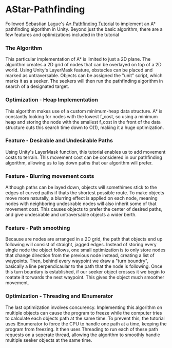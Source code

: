 # AStar-Pathfinding

Followed Sebastian Lague's [A* Pathfinding Tutorial](https://www.youtube.com/playlist?list=PLFt_AvWsXl0cq5Umv3pMC9SPnKjfp9eGW) to implement an A* pathfinding algorithm in Unity. Beyond just the basic algorithm, there are a few features and optimizations included in the tutorial

### The Algorithm

This particular implementation of A* is limited to just a 2D plane. The algorithm creates a 2D grid of nodes that can be overlayed on top of a 2D world. Using Unity's LayerMask feature, obstacles can be placed and marked as untraversable. Objects can be assigned the "unit" script, which marks it as a seeker. The seekers will then run the pathfinding algorithm in search of a designated target.

### Optimization - Heap Implementation

This algorithm makes use of a custom minimum-heap data structure. A* is constantly looking for nodes with the lowest f_cost, so using a minimum heap and storing the node with the smallest f_cost in the front of the data structure cuts this search time down to O(1), making it a huge optimization.

### Feature - Desirable and Undesirable Paths

Using Unity's LayerMask function, this tutorial enables us to add movement costs to terrain. This movement cost can be considered in our pathfinding algorithm, allowing us to lay down paths that our algorithm will prefer.

### Feature - Blurring movement costs

Although paths can be layed down, objects will somethimes stick to the edges of curved paths if thats the shortest possible route. To make objects move more naturally, a blurring effect is applied on each node, meaning nodes with neighboring undesirable nodes will also inherit some of that movement cost. This causes objects to prefer the center of desired paths, and give undesirable and untraversable objects a wider berth.

### Feature - Path smoothing

Because are nodes are arranged in a 2D grid, the path that objects end up following will consist of straight, jagged edges. Instead of storing every single node the object follows, one small optimization is to only store nodes that change direction from the previous node instead, creating a list of waypoints. Then, behind every waypoint we draw a "turn boundry", basically a line perpendicaular to the path that the node is following. Once this turn bourdary is established, if our seeker object crosses it we begin to roatate it torwards the next waypoint. This gives the object much smoother movement.

### Optimization - Threading and IEnumerator

The last optimization involves concurency. Implementing this algorithm on multiple objects can cause the program to freeze while the computer tries to calculate each objects path at the same time. To prevent this, the tutorial uses IEnumerator to force the CPU to handle one path at a time, keeping the program from freezing. It then uses Threading to run each of these path requests on a seperate thread, allowing the algorithm to smoothly handle multiple seeker objects at the same time.
